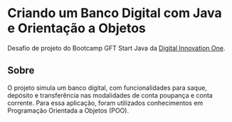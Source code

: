 # Criando um Banco Digital com Java e Orientação a Objetos 
Desafio de projeto do Bootcamp GFT Start Java da [Digital Innovation One](https://digitalinnovation.one/).
<h2> Sobre </h2>
<p>O projeto simula um banco digital, com funcionalidades para saque, depósito e transferência nas modalidades de conta poupança e conta corrente. Para essa aplicação, foram utilizados conhecimentos em Programação Orientada a Objetos (POO).</p>

